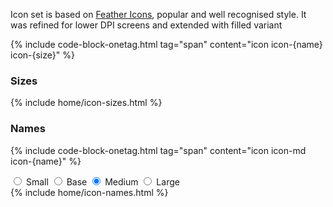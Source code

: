 Icon set is based on <a href="https://feathericons.com/" target="_blank">Feather Icons</a>, popular and
well recognised style. It was refined for lower DPI screens and extended with filled variant

{% include code-block-onetag.html tag="span" content="icon icon-{name} icon-{size}" %}

### Sizes
{% include home/icon-sizes.html %}

### Names
{% include code-block-onetag.html tag="span" content="icon icon-md icon-{name}" %}

<div class="radio-segment items-center justify-center text-sm p-0.5" id="iconSizeControl">
    <label class="flex-1">
        <input type="radio" name="iconSize" value="sm" />
        <span class="container">
            <span>Small</span>
        </span>
    </label>
    <label class="flex-1">
        <input type="radio" name="iconSize" value="base" />
        <span class="container">
            <span>Base</span>
        </span>
    </label>
    <label class="flex-1">
        <input type="radio" name="iconSize" value="md" checked />
        <span class="container">
            <span>Medium</span>
        </span>
    </label>
    <label class="flex-1">
        <input type="radio" name="iconSize" value="lg" />
        <span class="container">
            <span>Large</span>
        </span>
    </label>
</div>
<script>
document.getElementById('iconSizeControl').querySelectorAll('input[type=radio]').forEach(el => {
    el.addEventListener('click', (e) => {
        const name = el.name;
        const value = el.value;
        document.getElementById('iconSet').style.setProperty('--icon-size', `var(--icon-size-${value})`)
    })
});
</script>
{% include home/icon-names.html %}